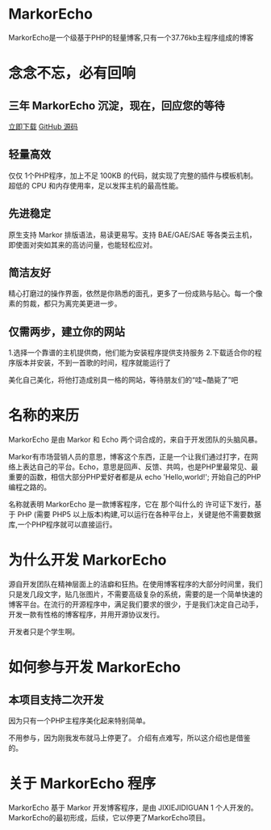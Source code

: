 # MarkorEcho
MarkorEcho是一个级基于PHP的轻量博客,只有一个37.76kb主程序组成的博客


# 念念不忘，必有回响
## 三年 MarkorEcho 沉淀，现在，回应您的等待
[立即下载]() [GitHub 源码](https://github.com/aedelnz/MarkorEcho)

## 轻量高效
仅仅 1个PHP程序，加上不足 100KB 的代码，就实现了完整的插件与模板机制。超低的 CPU 和内存使用率，足以发挥主机的最高性能。

## 先进稳定
原生支持 Markor 排版语法，易读更易写。支持 BAE/GAE/SAE 等各类云主机，即使面对突如其来的高访问量，也能轻松应对。

## 简洁友好
精心打磨过的操作界面，依然是你熟悉的面孔，更多了一份成熟与贴心。每一个像素的剪裁，都只为离完美更进一步。

## 仅需两步，建立你的网站

1.选择一个靠谱的主机提供商，他们能为安装程序提供支持服务
2.下载适合你的程序版本并安装，不到一首歌的时间，程序就能运行了

美化自己美化，将他打造成别具一格的网站，等待朋友们的“哇~酷毙了”吧

# 名称的来历

MarkorEcho 是由 Markor 和 Echo 两个词合成的，来自于开发团队的头脑风暴。

Markor有市场营销人员的意思，博客这个东西，正是一个让我们通过打字，在网络上表达自己的平台。Echo，意思是回声、反馈、共鸣，也是PHP里最常见、最重要的函数，相信大部分PHP爱好者都是从 echo 'Hello,world!'; 开始自己的PHP编程之路的。

名称就表明 MarkorEcho 是一款博客程序，它在 那个叫什么的 许可证下发行，基于 PHP (需要 PHP5 以上版本)构建,可以运行在各种平台上，关键是他不需要数据库,一个PHP程序就可以直接运行。

# 为什么开发 MarkorEcho

源自开发团队在精神层面上的洁癖和狂热。在使用博客程序的大部分时间里，我们只是发几段文字，贴几张图片，不需要高级复杂的系统，需要的是一个简单快速的博客平台。在流行的开源程序中，满足我们要求的很少，于是我们决定自己动手，开发一款有性格的博客程序，并用开源协议发行。

开发者只是个学生啊。

# 如何参与开发 MarkorEcho
## 本项目支持二次开发

因为只有一个PHP主程序美化起来特别简单。

不用参与，因为刚我发布就马上停更了。
介绍有点难写，所以这介绍也是借鉴的。

# 关于 MarkorEcho 程序

MarkorEcho 基于 Markor 开发博客程序，是由 JIXIEJIDIGUAN 1 个人开发的。MarkorEcho的最初形成，后续，它以停更了MarkorEcho项目。

